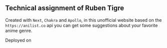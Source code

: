 ## Technical assignment of Ruben Tigre

Created with `Next`, `Chakra` and `Apollo`, in this unofficial website based on the `https://anilist.co` api you can get some suggestions about your favorite anime genre.

Deployed on
